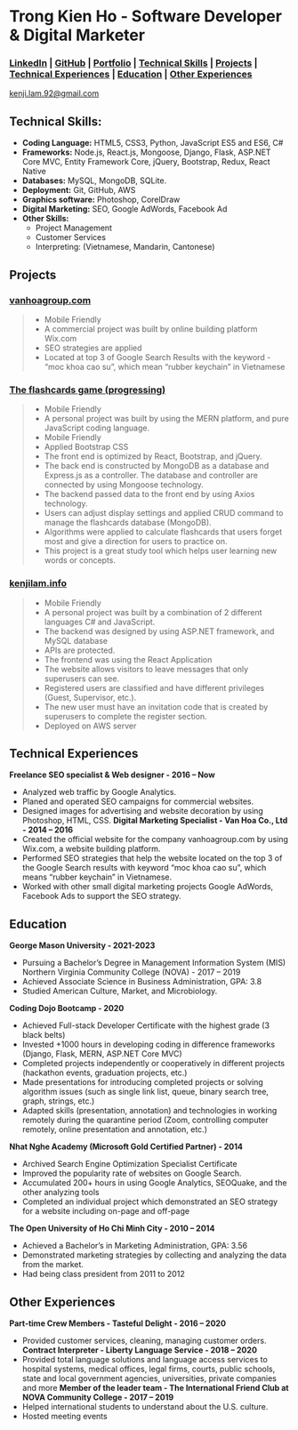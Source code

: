 # Trong Kien Ho - Software Developer & Digital Marketer
###  [LinkedIn](https://www.linkedin.com/in/kenjilam92/) | [GitHub](https://github.com/Kenjilam92) | [Portfolio](http://kenjilam.info/) | [Technical Skills](#technical-skills) | [Projects](#projects) | [Technical Experiences](#Technical-Experiences) | [Education](#education) | [Other Experiences](#other-experiences)
<kenji.lam.92@gmail.com>

## Technical Skills:

-	**Coding Language:** HTML5, CSS3, Python, JavaScript ES5 and ES6, C#
-	**Frameworks:** Node.js, React.js, Mongoose, Django, Flask, ASP.NET Core MVC, Entity Framework Core, jQuery, Bootstrap, Redux, React Native
-	**Databases:** MySQL, MongoDB, SQLite. 
-	**Deployment:** Git, GitHub, AWS
-	**Graphics software:** Photoshop, CorelDraw
-	**Digital Marketing:** SEO, Google AdWords, Facebook Ad
-	**Other Skills:** 
    -	Project Management 
    -	Customer Services
    -	Interpreting: (Vietnamese, Mandarin, Cantonese)
 
## Projects

### [vanhoagroup.com](http://vanhoagroup.com)
> -	Mobile Friendly
> -	A commercial project was built by online building platform Wix.com
> -	SEO strategies are applied 
> -	Located at top 3 of Google Search Results with the keyword - “moc khoa cao su”, which mean “rubber keychain” in Vietnamese
 
### [The flashcards game (progressing)](http://github.com/Kenjilam92/flashcards_game)
> -	Mobile Friendly
> -	A personal project was built by using the MERN platform, and pure JavaScript coding language.
> -	Mobile Friendly
> -	Applied Bootstrap CSS
> -	The front end is optimized by React, Bootstrap, and jQuery.
> -	The back end is constructed by MongoDB as a database and Express.js as a controller. The database and controller are connected by using Mongoose technology.
> -	The backend passed data to the front end by using Axios technology. 
> -	Users can adjust display settings and applied CRUD command to manage the flashcards database (MongoDB).
> -	Algorithms were applied to calculate flashcards that users forget most and give a direction for users to practice on.
> -	This project is a great study tool which helps user learning new words or concepts.
 
### [kenjilam.info](http://kenjilam.info)
> -	Mobile Friendly
> -	A personal project was built by a combination of 2 different languages C# and JavaScript. 
> -	The backend was designed by using ASP.NET framework, and MySQL database
> -	APIs are protected.
> -	The frontend was using the React Application
> -	The website allows visitors to leave messages that only superusers can see.
> -	Registered users are classified and have different privileges (Guest, Supervisor, etc.).
> -	The new user must have an invitation code that is created by superusers to complete the register section. 
> -	Deployed on AWS server
 

## Technical Experiences

**Freelance SEO specialist & Web designer - 2016 – Now**
-	Analyzed web traffic by Google Analytics. 
-	Planed and operated SEO campaigns for commercial websites.
-	Designed images for advertising and website decoration by using Photoshop, HTML, CSS.
**Digital Marketing Specialist - Van Hoa Co., Ltd - 2014 – 2016**
-	Created the official website for the company vanhoagroup.com by using Wix.com, a website building platform.
-	Performed SEO strategies that help the website located on the top 3 of the Google Search results with keyword “moc khoa cao su”, which means “rubber keychain” in Vietnamese.
-	Worked with other small digital marketing projects Google AdWords, Facebook Ads to support the SEO strategy. 

## Education


**George Mason University - 2021-2023**
-	Pursuing a Bachelor’s Degree in Management Information System (MIS)
Northern Virginia Community College (NOVA) - 2017 – 2019 
-	Achieved Associate Science in Business Administration, GPA: 3.8
-	Studied American Culture, Market, and Microbiology. 

**Coding Dojo Bootcamp - 2020**
-	Achieved Full-stack Developer Certificate with the highest grade (3 black belts)
-	Invested +1000 hours in developing coding in difference frameworks (Django, Flask, MERN, ASP.NET Core MVC)
-	Completed projects independently or cooperatively in different projects (hackathon events, graduation projects, etc.) 
-	Made presentations for introducing completed projects or solving algorithm issues (such as single link list, queue, binary search tree, graph, strings, etc.) 
-	Adapted skills (presentation, annotation) and technologies in working remotely during the quarantine period (Zoom, controlling computer remotely, online presentation and annotation, etc.)

**Nhat Nghe Academy (Microsoft Gold Certified Partner) - 2014**
-	Archived Search Engine Optimization Specialist Certificate
-	Improved the popularity rate of websites on Google Search.
-	Accumulated 200+ hours in using Google Analytics, SEOQuake, and the other analyzing tools
-	Completed an individual project which demonstrated an SEO strategy for a website including on-page and off-page  

**The Open University of Ho Chi Minh City - 2010 – 2014**
-	Achieved a Bachelor’s in Marketing Administration, GPA: 3.56
-	Demonstrated marketing strategies by collecting and analyzing the data from the market. 
-	Had being class president from 2011 to 2012

## Other Experiences

**Part-time Crew Members - Tasteful Delight - 2016 – 2020**
-	Provided customer services, cleaning, managing customer orders.  
**Contract Interpreter - Liberty Language Service - 2018 – 2020**
-	Provided total language solutions and language access services to hospital systems, medical offices, legal firms, courts, public schools, state and local government agencies, universities, private companies and more
**Member of the leader team - The International Friend Club at NOVA Community College - 2017 – 2019**
-	Helped international students to understand about the U.S. culture.
-	Hosted meeting events 


